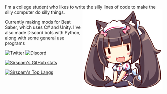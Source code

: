 I'm a college student who likes to write the silly lines of code to make the silly computer do silly things.<img src="chocola_mini_sitting.png" align="right">

Currently making mods for Beat Saber, which uses C# and Unity. I've also made Discord bots with Python, along with some general use programs

![Twitter](https://img.shields.io/badge/Twitter--1DA1F2?logo=twitter&link=https://twitter.com/Sirspamalot555)
![Discord](https://img.shields.io/badge/Discord%20Server--5865F2?logo=discord&logoColor=white&link=https://discord.gg/dWX6fpGUK9)

[![Sirspam's GitHub stats](https://github-readme-stats.vercel.app/api?username=sirspam&count_private=true&hide=issues&show_icons=true&theme=react&bg_color=60,246bce,ffcc00&hide_border=true&border_radius=8)](https://github.com/anuraghazra/github-readme-stats)

[![Sirspam's Top Langs](https://github-readme-stats.vercel.app/api/top-langs/?username=sirspam&layout=compact&theme=react&bg_color=60,246bce,ffcc00&hide_border=true&border_radius=8)](https://github.com/anuraghazra/github-readme-stats)